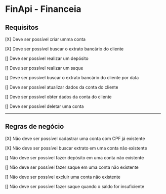 # FinApi - Financeia

## Requisitos
[X] Deve ser possível criar umma conta

[X] Deve ser possível buscar o extrato bancário do cliente
  
[] Deve ser possível realizar um depósito
  
[] Deve ser possível realizar um saque
  
[] Deve ser possível buscar o extrato bancário do cliente por data
  
[] Deve ser possível atualizar dados da conta do cliente
  
[] Deve ser possível obter dados da conta do cliente
  
[] Deve ser possível deletar uma conta

<hr>

## Regras de negócio
[X] Não deve ser possível cadastrar uma conta com CPF já existente

[X] Não deve ser possível buscar extrato em uma conta não existente

[] Não deve ser possível fazer depósito em uma conta não existente

[] Não deve ser possível fazer saque em uma conta não existente

[] Não deve ser possível excluir uma conta não existente

[] Não deve ser possível fazer saque quando o saldo for insuficiente
